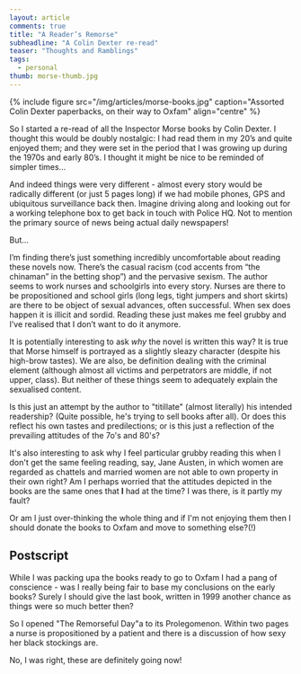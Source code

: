 ```yaml
---
layout: article
comments: true
title: "A Reader’s Remorse"
subheadline: "A Colin Dexter re-read"
teaser: "Thoughts and Ramblings"
tags:
  - personal
thumb: morse-thumb.jpg
---
```


{% include figure src="/img/articles/morse-books.jpg" caption="Assorted Colin Dexter paperbacks, on their way to Oxfam" align="centre" %}

So I started a re-read of all the Inspector Morse books by Colin Dexter. I thought this would be doubly nostalgic: I had read them in my 20’s and quite enjoyed them; and they were set in the period that I was growing up during the 1970s and early 80’s. I thought it might be nice to be reminded of simpler times…

And indeed things were very different - almost every story would be radically different (or just 5 pages long) if we had mobile phones, GPS and ubiquitous surveillance back then. Imagine driving along and looking out for a working telephone box to get back in touch with Police HQ. Not to mention the primary source of news being actual daily newspapers!

But…

I’m finding there’s just something incredibly uncomfortable about reading these novels now. There’s the casual racism (cod accents from “the chinaman” in the betting shop”) and the pervasive sexism. The author seems to work nurses and schoolgirls into every story. Nurses are there to be propositioned and school girls (long legs, tight jumpers and short skirts) are there to be object of sexual advances, often successful. When sex does happen it is illicit and sordid. Reading these just makes me feel grubby and I’ve realised that I don’t want to do it anymore.

It is potentially interesting to ask _why_ the novel is written this way? It is true that Morse himself is portrayed as a slightly sleazy character (despite his high-brow tastes). We are also, be definition dealing with the criminal element (although almost all victims and perpetrators are middle, if not upper, class). But neither of these things seem to adequately explain the sexualised content.

Is this just an attempt by the author to "titillate" (almost literally) his intended readership? (Quite possible, he's trying to sell books after all). Or does this reflect his own tastes and predilections; or is this just a reflection of the prevailing attitudes of the 7o's and 80's?

It's also interesting to ask why I feel particular grubby reading this when I don't get the same feeling reading, say, Jane Austen, in which women are regarded as chattels and married women are not able to own property in their own right? Am I perhaps worried that the attitudes depicted in the books are the same ones that **I** had at the time? I was there, is it partly my fault?

Or am I just over-thinking the whole thing and if I'm not enjoying them then I should donate the books to Oxfam and move to something else?(!)

## Postscript

While I was packing upa the books ready to go to Oxfam I had a pang of conscience - was I really being fair to base my conclusions on the early books? Surely I should give the last book, written in 1999 another chance as things were so much better then?

So I opened "The Remorseful Day"a to its Prolegomenon. Within two pages a nurse is propositioned by a patient and there is a discussion of how sexy her black stockings are.

No, I was right, these are definitely going now!
